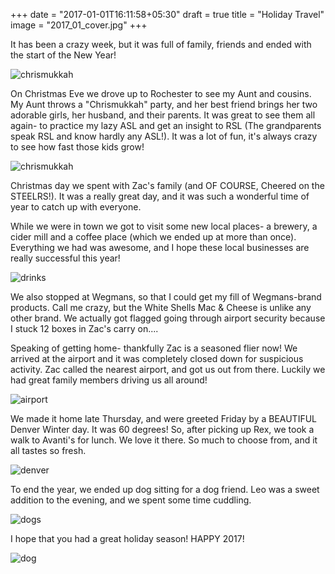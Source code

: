 +++
date = "2017-01-01T16:11:58+05:30"
draft = true
title = "Holiday Travel"
image = "2017_01_cover.jpg"
+++

It has been a crazy week, but it was full of family, friends and ended with the start of the New Year!

![chrismukkah](/images/2016chrismukka.jpg)

On Christmas Eve we drove up to Rochester to see my Aunt and cousins. My Aunt throws a "Chrismukkah" party, and her best friend brings her two adorable girls, her husband, and their parents. It was great to see them all again- to practice my lazy ASL and get an insight to RSL (The grandparents speak RSL and know hardly any ASL!). It was a lot of fun, it's always crazy to see how fast those kids grow!

![chrismukkah](/images/2017_01_snap.jpg)

Christmas day we spent with Zac's family (and OF COURSE, Cheered on the STEELRS!). It was a really great day, and it was such a wonderful time of year to catch up with everyone.

While we were in town we got to visit some new local places- a brewery, a cider mill and a coffee place (which we ended up at more than once). Everything we had was awesome, and I hope these local businesses are really successful this year!

![drinks](/images/2017_01_drinks.jpg)

We also stopped at Wegmans, so that I could get my fill of Wegmans-brand products. Call me crazy, but the White Shells Mac & Cheese is unlike any other brand. We actually got flagged going through airport security because I stuck 12 boxes in Zac's carry on....

Speaking of getting home- thankfully Zac is a seasoned flier now! We arrived at the airport and it was completely closed down for suspicious activity. Zac called the nearest airport, and got us out from there. Luckily we had great family members driving us all around!

![airport](/images/2016airport.jpg)

We made it home late Thursday, and were greeted Friday by a BEAUTIFUL Denver Winter day. It was 60 degrees! So, after picking up Rex, we took a walk to Avanti's for lunch. We love it there. So much to choose from, and it all tastes so fresh.

![denver](/images/2016denver.jpg)

To end the year, we ended up dog sitting for a dog friend. Leo was a sweet addition to the evening, and we spent some time cuddling.

![dogs](/images/2016nye.jpg)

I hope that you had a great holiday season! HAPPY 2017!

![dog](/images/2017_01_rexny.jpg)
